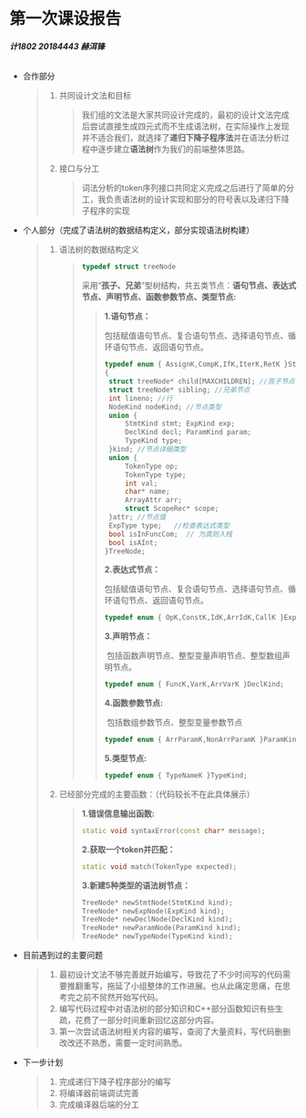 # 第一次课设报告

###### **计1802 20184443 赫洱锋**

* 合作部分

  > 1. 共同设计文法和目标
  >
  >    > ​	我们组的文法是大家共同设计完成的，最初的设计文法完成后尝试直接生成四元式而不生成语法树，在实际操作上发现并不适合我们，就选择了**递归下降子程序法**并在语法分析过程中逐步建立**语法树**作为我们的前端整体思路。     
  >
  > 2. 接口与分工 
  >
  >    > ​	词法分析的token序列接口共同定义完成之后进行了简单的分工，我负责语法树的设计实现和部分的符号表以及递归下降子程序的实现

* 个人部分（完成了语法树的数据结构定义，部分实现语法树构建）

  > 1. 语法树的数据结构定义
  >
  >    > ```c++
  >    > typedef struct treeNode
  >    > ```
  >    >
  >    > ​	采用“**孩子、兄弟**”型树结构，共五类节点：**语句节点、表达式节点、声明节点、函数参数节点、类型节点:**
  >    >
  >    > > **1.语句节点：**
  >    > >
  >    > > ​	包括赋值语句节点、复合语句节点、选择语句节点、循环语句节点、返回语句节点。
  >    > >
  >    > > ```c++
  >    > > typedef enum { AssignK,CompK,IfK,IterK,RetK }StmtKind;
  >    > > {
  >    > > 	struct treeNode* child[MAXCHILDREN]; //孩子节点
  >    > > 	struct treeNode* sibling; //兄弟节点
  >    > > 	int lineno; //行
  >    > > 	NodeKind nodeKind; //节点类型
  >    > > 	union {
  >    > > 		StmtKind stmt; ExpKind exp;
  >    > > 		DeclKind decl; ParamKind param;
  >    > > 		TypeKind type;
  >    > > 	}kind; //节点详细类型
  >    > > 	union {
  >    > > 		TokenType op;
  >    > > 		TokenType type;
  >    > > 		int val;
  >    > > 		char* name;
  >    > > 		ArrayAttr arr;
  >    > > 		struct ScopeRec* scope;
  >    > > 	}attr; //节点值
  >    > > 	ExpType type;	//检查表达式类型 
  >    > > 	bool isInFuncCom;  // 为真则入栈
  >    > > 	bool isAInt; 
  >    > > }TreeNode;
  >    > > ```
  >    > >
  >    > > **2.表达式节点：**
  >    > >
  >    > > ​	包括赋值语句节点、复合语句节点、选择语句节点、循环语句节点、返回语句节点。
  >    > >
  >    > > ```C++
  >    > > typedef enum { OpK,ConstK,IdK,ArrIdK,CallK }ExpKind;
  >    > > ```
  >    > >
  >    > > 
  >    > >
  >    > > **3.声明节点：**
  >    > >
  >    > > ​	包括函数声明节点、整型变量声明节点、整型数组声明节点。
  >    > >
  >    > > ```C++
  >    > > typedef enum { FuncK,VarK,ArrVarK }DeclKind;
  >    > > ```
  >    > >
  >    > > 
  >    > >
  >    > > **4.函数参数节点:**
  >    > >
  >    > > ​	包括数组参数节点、整型变量参数节点
  >    > >
  >    > > ```c++
  >    > > typedef enum { ArrParamK,NonArrParamK }ParamKind;
  >    > > ```
  >    > >
  >    > > 
  >    > >
  >    > > **5.类型节点:**
  >    > >
  >    > > ```c++
  >    > > typedef enum { TypeNameK }TypeKind;
  >    > > ```
  >
  > 2. 已经部分完成的主要函数：（代码较长不在此具体展示）
  >
  >    > **1.错误信息输出函数:**
  >    >
  >    > ```c++
  >    > static void syntaxError(const char* message);
  >    > ```
  >    >
  >    > **2.获取一个token并匹配：**
  >    >
  >    > ```c++
  >    > static void match(TokenType expected);
  >    > ```
  >    >
  >    > **3.新建5种类型的语法树节点：**
  >    >
  >    > ```c++
  >    > TreeNode* newStmtNode(StmtKind kind);
  >    > TreeNode* newExpNode(ExpKind kind);
  >    > TreeNode* newDeclNode(DeclKind kind);
  >    > TreeNode* newParamNode(ParamKind kind);
  >    > TreeNode* newTypeNode(TypeKind kind);
  >    > ```

* 目前遇到过的主要问题

  > 1. 最初设计文法不够完善就开始编写，导致花了不少时间写的代码需要推翻重写，拖延了小组整体的工作进展。也从此痛定思痛，在思考完之前不贸然开始写代码。
  > 2. 编写代码过程中对语法树的部分知识和C++部分函数知识有些生疏，花费了一部分时间重新回忆这部分内容。
  > 3. 第一次尝试语法树相关内容的编写，查阅了大量资料，写代码删删改改还不熟悉，需要一定时间熟悉。

* 下一步计划

  > 1. 完成递归下降子程序部分的编写
  > 2. 将编译器前端调试完善
  > 3. 完成编译器后端的分工



